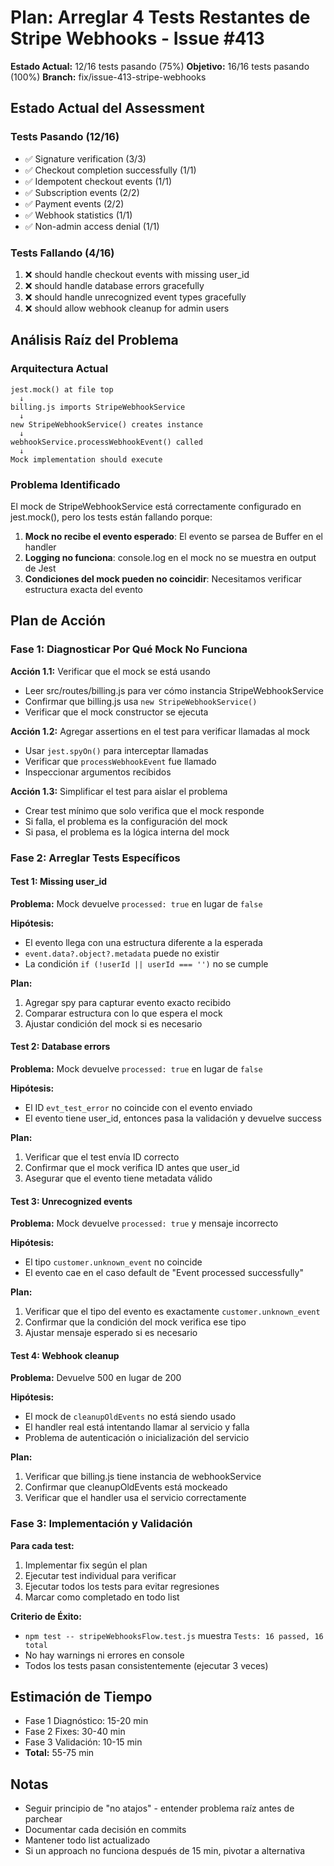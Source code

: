 # Plan: Arreglar 4 Tests Restantes de Stripe Webhooks - Issue #413

**Estado Actual:** 12/16 tests pasando (75%)
**Objetivo:** 16/16 tests pasando (100%)
**Branch:** fix/issue-413-stripe-webhooks

## Estado Actual del Assessment

### Tests Pasando (12/16)
- ✅ Signature verification (3/3)
- ✅ Checkout completion successfully (1/1)
- ✅ Idempotent checkout events (1/1)
- ✅ Subscription events (2/2)
- ✅ Payment events (2/2)
- ✅ Webhook statistics (1/1)
- ✅ Non-admin access denial (1/1)

### Tests Fallando (4/16)
1. ❌ should handle checkout events with missing user_id
2. ❌ should handle database errors gracefully
3. ❌ should handle unrecognized event types gracefully
4. ❌ should allow webhook cleanup for admin users

## Análisis Raíz del Problema

### Arquitectura Actual
```
jest.mock() at file top
  ↓
billing.js imports StripeWebhookService
  ↓
new StripeWebhookService() creates instance
  ↓
webhookService.processWebhookEvent() called
  ↓
Mock implementation should execute
```

### Problema Identificado
El mock de StripeWebhookService está correctamente configurado en jest.mock(), pero los tests están fallando porque:

1. **Mock no recibe el evento esperado**: El evento se parsea de Buffer en el handler
2. **Logging no funciona**: console.log en el mock no se muestra en output de Jest
3. **Condiciones del mock pueden no coincidir**: Necesitamos verificar estructura exacta del evento

## Plan de Acción

### Fase 1: Diagnosticar Por Qué Mock No Funciona

**Acción 1.1:** Verificar que el mock se está usando
- Leer src/routes/billing.js para ver cómo instancia StripeWebhookService
- Confirmar que billing.js usa `new StripeWebhookService()`
- Verificar que el mock constructor se ejecuta

**Acción 1.2:** Agregar assertions en el test para verificar llamadas al mock
- Usar `jest.spyOn()` para interceptar llamadas
- Verificar que `processWebhookEvent` fue llamado
- Inspeccionar argumentos recibidos

**Acción 1.3:** Simplificar el test para aislar el problema
- Crear test mínimo que solo verifica que el mock responde
- Si falla, el problema es la configuración del mock
- Si pasa, el problema es la lógica interna del mock

### Fase 2: Arreglar Tests Específicos

#### Test 1: Missing user_id
**Problema:** Mock devuelve `processed: true` en lugar de `false`

**Hipótesis:**
- El evento llega con una estructura diferente a la esperada
- `event.data?.object?.metadata` puede no existir
- La condición `if (!userId || userId === '')` no se cumple

**Plan:**
1. Agregar spy para capturar evento exacto recibido
2. Comparar estructura con lo que espera el mock
3. Ajustar condición del mock si es necesario

#### Test 2: Database errors
**Problema:** Mock devuelve `processed: true` en lugar de `false`

**Hipótesis:**
- El ID `evt_test_error` no coincide con el evento enviado
- El evento tiene user_id, entonces pasa la validación y devuelve success

**Plan:**
1. Verificar que el test envía ID correcto
2. Confirmar que el mock verifica ID antes que user_id
3. Asegurar que el evento tiene metadata válido

#### Test 3: Unrecognized events
**Problema:** Mock devuelve `processed: true` y mensaje incorrecto

**Hipótesis:**
- El tipo `customer.unknown_event` no coincide
- El evento cae en el caso default de "Event processed successfully"

**Plan:**
1. Verificar que el tipo del evento es exactamente `customer.unknown_event`
2. Confirmar que la condición del mock verifica ese tipo
3. Ajustar mensaje esperado si es necesario

#### Test 4: Webhook cleanup
**Problema:** Devuelve 500 en lugar de 200

**Hipótesis:**
- El mock de `cleanupOldEvents` no está siendo usado
- El handler real está intentando llamar al servicio y falla
- Problema de autenticación o inicialización del servicio

**Plan:**
1. Verificar que billing.js tiene instancia de webhookService
2. Confirmar que cleanupOldEvents está mockeado
3. Verificar que el handler usa el servicio correctamente

### Fase 3: Implementación y Validación

**Para cada test:**
1. Implementar fix según el plan
2. Ejecutar test individual para verificar
3. Ejecutar todos los tests para evitar regresiones
4. Marcar como completado en todo list

**Criterio de Éxito:**
- `npm test -- stripeWebhooksFlow.test.js` muestra `Tests: 16 passed, 16 total`
- No hay warnings ni errores en console
- Todos los tests pasan consistentemente (ejecutar 3 veces)

## Estimación de Tiempo

- Fase 1 Diagnóstico: 15-20 min
- Fase 2 Fixes: 30-40 min
- Fase 3 Validación: 10-15 min
- **Total:** 55-75 min

## Notas

- Seguir principio de "no atajos" - entender problema raíz antes de parchear
- Documentar cada decisión en commits
- Mantener todo list actualizado
- Si un approach no funciona después de 15 min, pivotar a alternativa

